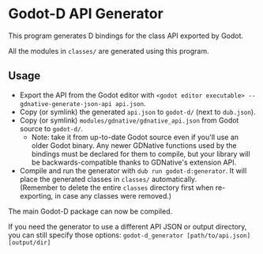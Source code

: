 Godot-D API Generator
=====================
This program generates D bindings for the class API exported by Godot.

All the modules in `classes/` are generated using this program.

Usage
-----
- Export the API from the Godot editor with `<godot editor executable> --gdnative-generate-json-api api.json`.
- Copy (or symlink) the generated `api.json` to `godot-d/` (next to `dub.json`).
- Copy (or symlink) `modules/gdnative/gdnative_api.json` from Godot source to `godot-d/`.
  - Note: take it from up-to-date Godot source even if you'll use an older Godot binary. Any newer GDNative functions used by the bindings must be declared for them to compile, but your library will be backwards-compatible thanks to GDNative's extension API.
- Compile and run the generator with `dub run godot-d:generator`. It will place the generated classes in `classes/` automatically.  
(Remember to delete the entire `classes` directory first when re-exporting, in case any classes were removed.)

The main Godot-D package can now be compiled.

If you need the generator to use a different API JSON or output directory, you can still specify those options: `godot-d_generator [path/to/api.json] [output/dir]`
